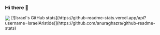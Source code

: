 ### Hi there 👋

<img align="center" src="https://github-readme-stats.vercel.app/api/top-langs/?username=IsraelAristide&theme=radical" />
[![Israel's GitHub stats](https://github-readme-stats.vercel.app/api?username=IsraelAristide)](https://github.com/anuraghazra/github-readme-stats)

